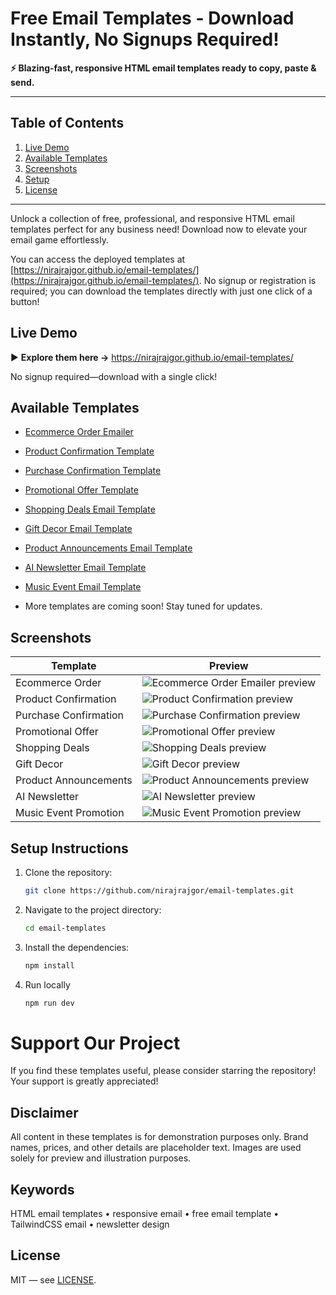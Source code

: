 # Free Email Templates - Download Instantly, No Signups Required!

**⚡ Blazing-fast, responsive HTML email templates ready to copy, paste & send.**

---

## Table of Contents

1. [Live Demo](#live-demo)
2. [Available Templates](#available-templates)
3. [Screenshots](#screenshots)
4. [Setup](#setup-instructions)
5. [License](#license)

---

Unlock a collection of free, professional, and responsive HTML email templates perfect for any business need! Download now to elevate your email game effortlessly.

You can access the deployed templates at [https://nirajrajgor.github.io/email-templates/](https://nirajrajgor.github.io/email-templates/). No signup or registration is required; you can download the templates directly with just one click of a button!

## Live Demo

▶️ **Explore them here →** <https://nirajrajgor.github.io/email-templates/>

No signup required—download with a single click!

## Available Templates

- [Ecommerce Order Emailer](https://nirajrajgor.github.io/email-templates/templates/ecommerce-order)
- [Product Confirmation Template](https://nirajrajgor.github.io/email-templates/templates/product-confirmation)
- [Purchase Confirmation Template](https://nirajrajgor.github.io/email-templates/templates/purchase-confirmation)
- [Promotional Offer Template](https://nirajrajgor.github.io/email-templates/templates/promotional-offer)
- [Shopping Deals Email Template](https://nirajrajgor.github.io/email-templates/templates/shopping-deals)
- [Gift Decor Email Template](https://nirajrajgor.github.io/email-templates/templates/gift-decor)
- [Product Announcements Email Template](https://nirajrajgor.github.io/email-templates/templates/product-announcements.html)
- [AI Newsletter Email Template](https://nirajrajgor.github.io/email-templates/templates/ai-newsletter)
- [Music Event Email Template](https://nirajrajgor.github.io/email-templates/templates/music-event-promotion)

- More templates are coming soon! Stay tuned for updates.

## Screenshots

| Template              | Preview                                                                    |
| --------------------- | -------------------------------------------------------------------------- |
| Ecommerce Order       | ![Ecommerce Order Emailer preview](public/ecommerce-order-emailer.jpg)     |
| Product Confirmation  | ![Product Confirmation preview](public/product-confirm-preview.png)        |
| Purchase Confirmation | ![Purchase Confirmation preview](public/purchase-confirm-preview.png)      |
| Promotional Offer     | ![Promotional Offer preview](public/promotional-offer-preview.png)         |
| Shopping Deals        | ![Shopping Deals preview](public/shopping-deals-preview.png)               |
| Gift Decor            | ![Gift Decor preview](public/gift-decor-preview.jpg)                       |
| Product Announcements | ![Product Announcements preview](public/product-announcements-preview.png) |
| AI Newsletter         | ![AI Newsletter preview](public/ai-newsletter-preview.jpg)                 |
| Music Event Promotion | ![Music Event Promotion preview](public/music-event-promotion-preview.png) |

## Setup Instructions

1. Clone the repository:
   ```bash
   git clone https://github.com/nirajrajgor/email-templates.git
   ```
2. Navigate to the project directory:
   ```bash
   cd email-templates
   ```
3. Install the dependencies:
   ```bash
   npm install
   ```
4. Run locally
   ```bash
   npm run dev
   ```

# Support Our Project

If you find these templates useful, please consider starring the repository! Your support is greatly appreciated!

## Disclaimer

All content in these templates is for demonstration purposes only. Brand names, prices, and other details are placeholder text. Images are used solely for preview and illustration purposes.

## Keywords

HTML email templates • responsive email • free email template • TailwindCSS email • newsletter design

## License

MIT — see [LICENSE](LICENSE).
